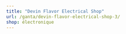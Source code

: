 ```yaml
---
title: "Devin Flavor Electrical Shop"
url: /ganta/devin-flavor-electrical-shop-3/
shop: électronique
---
```


